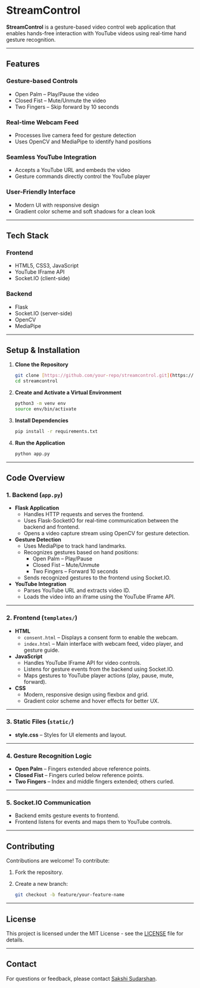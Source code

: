 # StreamControl

**StreamControl** is a gesture-based video control web application that enables hands-free interaction with YouTube videos using real-time hand gesture recognition.

---

## Features

### Gesture-based Controls

* Open Palm – Play/Pause the video
* Closed Fist – Mute/Unmute the video
* Two Fingers – Skip forward by 10 seconds

### Real-time Webcam Feed

* Processes live camera feed for gesture detection
* Uses OpenCV and MediaPipe to identify hand positions

### Seamless YouTube Integration

* Accepts a YouTube URL and embeds the video
* Gesture commands directly control the YouTube player

### User-Friendly Interface

* Modern UI with responsive design
* Gradient color scheme and soft shadows for a clean look

---

## Tech Stack

### Frontend

* HTML5, CSS3, JavaScript
* YouTube IFrame API
* Socket.IO (client-side)

### Backend

* Flask
* Socket.IO (server-side)
* OpenCV
* MediaPipe

---

## Setup & Installation

1.  **Clone the Repository**

    ```bash
    git clone [https://github.com/your-repo/streamcontrol.git](https://github.com/your-repo/streamcontrol.git)
    cd streamcontrol
    ```

2.  **Create and Activate a Virtual Environment**

    ```bash
    python3 -m venv env
    source env/bin/activate
    ```

3.  **Install Dependencies**

    ```bash
    pip install -r requirements.txt
    ```

4.  **Run the Application**

    ```bash
    python app.py
    ```

---

## Code Overview

### 1. Backend (`app.py`)

* **Flask Application**
    * Handles HTTP requests and serves the frontend.
    * Uses Flask-SocketIO for real-time communication between the backend and frontend.
    * Opens a video capture stream using OpenCV for gesture detection.
* **Gesture Detection**
    * Uses MediaPipe to track hand landmarks.
    * Recognizes gestures based on hand positions:
        * Open Palm – Play/Pause
        * Closed Fist – Mute/Unmute
        * Two Fingers – Forward 10 seconds
    * Sends recognized gestures to the frontend using Socket.IO.
* **YouTube Integration**
    * Parses YouTube URL and extracts video ID.
    * Loads the video into an iframe using the YouTube IFrame API.

---

### 2. Frontend (`templates/`)

* **HTML**
    * `consent.html` – Displays a consent form to enable the webcam.
    * `index.html` – Main interface with webcam feed, video player, and gesture guide.
* **JavaScript**
    * Handles YouTube IFrame API for video controls.
    * Listens for gesture events from the backend using Socket.IO.
    * Maps gestures to YouTube player actions (play, pause, mute, forward).
* **CSS**
    * Modern, responsive design using flexbox and grid.
    * Gradient color scheme and hover effects for better UX.

---

### 3. Static Files (`static/`)

* **style.css** – Styles for UI elements and layout.

---

### 4. Gesture Recognition Logic

* **Open Palm** – Fingers extended above reference points.
* **Closed Fist** – Fingers curled below reference points.
* **Two Fingers** – Index and middle fingers extended; others curled.

---

### 5. Socket.IO Communication

* Backend emits gesture events to frontend.
* Frontend listens for events and maps them to YouTube controls.

---

## Contributing

Contributions are welcome! To contribute:

1.  Fork the repository.
2.  Create a new branch:

    ```bash
    git checkout -b feature/your-feature-name
    ```

---

## License

This project is licensed under the MIT License - see the [LICENSE](LICENSE) file for details.

---

## Contact

For questions or feedback, please contact [Sakshi Sudarshan](mailto:sakshisudarshan4@gmail.com).
